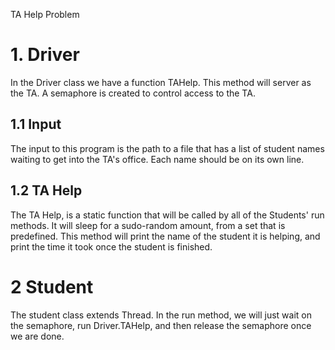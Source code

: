 TA Help Problem

# 1. Driver
In the Driver class we have a function TAHelp. This method will server as the TA.
A semaphore is created to control access to the TA.

## 1.1 Input
The input to this program is the path to a file that has a list of student names waiting to get into the TA's office. Each name should be on its own line.

## 1.2 TA Help
The TA Help, is a static function that will be called by all of the Students' run methods.
It will sleep for a sudo-random amount, from a set that is predefined. This method will print the name of the student it is helping, and print the time it took once the student is finished.

# 2 Student
The student class extends Thread. In the run method, we will just wait on the semaphore, run Driver.TAHelp, and then release the semaphore once we are done. 